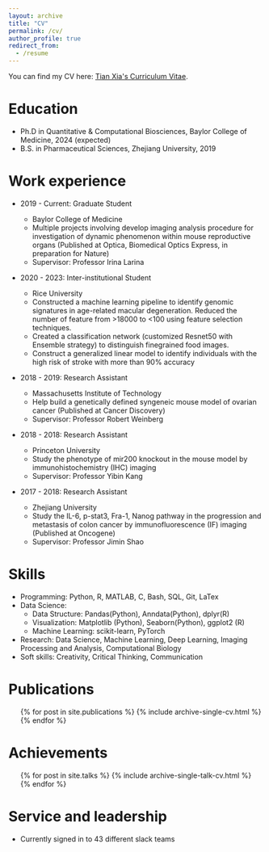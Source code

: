 ```yaml
---
layout: archive
title: "CV"
permalink: /cv/
author_profile: true
redirect_from:
  - /resume
---
```


You can find my CV here: [Tian Xia's Curriculum Vitae](../assets/cvtx1.pdf).

Education
======
* Ph.D in Quantitative & Computational Biosciences, Baylor College of Medicine, 2024 (expected)
* B.S. in Pharmaceutical Sciences, Zhejiang University, 2019

Work experience
======
* 2019 - Current: Graduate Student
  * Baylor College of Medicine
  * Multiple projects involving develop imaging analysis procedure for investigation of dynamic phenomenon within mouse reproductive organs (Published at Optica, Biomedical Optics Express, in preparation for Nature)
  * Supervisor: Professor Irina Larina
  
* 2020 - 2023: Inter-institutional Student
  * Rice University
  * Constructed a machine learning pipeline to identify genomic signatures in age-related macular degeneration. Reduced the  number of feature from >18000 to <100 using feature selection techniques.
  * Created a classification network (customized Resnet50 with Ensemble strategy) to distinguish finegrained food images.
  * Construct a generalized linear model to identify individuals with the high risk of stroke with more than 90% accuracy
  
* 2018 - 2019: Research Assistant
  * Massachusetts Institute of Technology
  * Help build a genetically defined syngeneic mouse model of ovarian cancer (Published at Cancer Discovery)
  * Supervisor: Professor Robert Weinberg
 
* 2018 - 2018: Research Assistant
  * Princeton University
  * Study the phenotype of mir200 knockout in the mouse model by immunohistochemistry (IHC) imaging
  * Supervisor: Professor Yibin Kang
    
* 2017 - 2018: Research Assistant
  * Zhejiang University
  * Study the IL-6, p-stat3, Fra-1, Nanog pathway in the progression and metastasis of colon cancer by immunofluorescence (IF) imaging (Published at Oncogene)
  * Supervisor: Professor Jimin Shao
  
  
Skills
======
* Programming: Python, R, MATLAB, C, Bash, SQL, Git, LaTex
* Data Science:
  * Data Structure: Pandas(Python), Anndata(Python), dplyr(R)
  * Visualization: Matplotlib (Python), Seaborn(Python), ggplot2 (R)
  * Machine Learning: scikit-learn, PyTorch
* Research: Data Science, Machine Learning, Deep Learning, Imaging Processing and Analysis, Computational
Biology
* Soft skills: Creativity, Critical Thinking, Communication

Publications
======
  <ul>{% for post in site.publications %}
    {% include archive-single-cv.html %}
  {% endfor %}</ul>
  
Achievements
======
  <ul>{% for post in site.talks %}
    {% include archive-single-talk-cv.html %}
  {% endfor %}</ul>
  
Service and leadership
======
* Currently signed in to 43 different slack teams
